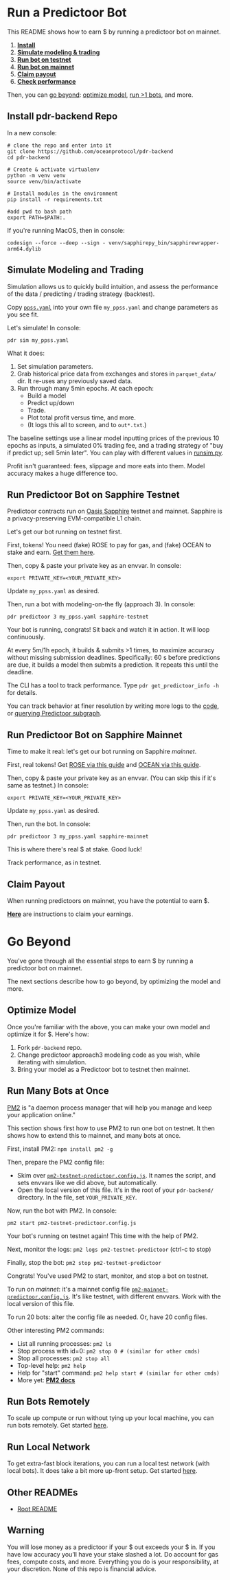 <!--
Copyright 2023 Ocean Protocol Foundation
SPDX-License-Identifier: Apache-2.0
-->

# Run a Predictoor Bot

This README shows how to earn $ by running a predictoor bot on mainnet.

1. **[Install](#install-pdr-backend-repo)**
1. **[Simulate modeling & trading](#simulate-modeling-and-trading)**
1. **[Run bot on testnet](#run-predictoor-bot-on-sapphire-testnet)**
1. **[Run bot on mainnet](#run-predictoor-bot-on-sapphire-mainnet)**
1. **[Claim payout](#claim-payout)**
1. **[Check performance](#check-performance)**

Then, you can [go beyond](#go-beyond): [optimize model](#optimize-model), [run >1 bots](#run-many-bots-at-once), and more.


## Install pdr-backend Repo

In a new console:

```console
# clone the repo and enter into it
git clone https://github.com/oceanprotocol/pdr-backend
cd pdr-backend

# Create & activate virtualenv
python -m venv venv
source venv/bin/activate

# Install modules in the environment
pip install -r requirements.txt

#add pwd to bash path
export PATH=$PATH:.
```

If you're running MacOS, then in console:
```console
codesign --force --deep --sign - venv/sapphirepy_bin/sapphirewrapper-arm64.dylib
```

## Simulate Modeling and Trading

Simulation allows us to quickly build intuition, and assess the performance of the data / predicting / trading strategy (backtest).

Copy [`ppss.yaml`](../ppss.yaml) into your own file `my_ppss.yaml` and change parameters as you see fit.

Let's simulate! In console:
```console
pdr sim my_ppss.yaml
```

What it does:
1. Set simulation parameters.
1. Grab historical price data from exchanges and stores in `parquet_data/` dir. It re-uses any previously saved data.
1. Run through many 5min epochs. At each epoch:
   - Build a model
   - Predict up/down
   - Trade.
   - Plot total profit versus time, and more.
   - (It logs this all to screen, and to `out*.txt`.)

The baseline settings use a linear model inputting prices of the previous 10 epochs as inputs, a simulated 0% trading fee, and a trading strategy of "buy if predict up; sell 5min later". You can play with different values in [runsim.py](../pdr_backend/sim/runsim.py).

Profit isn't guaranteed: fees, slippage and more eats into them. Model accuracy makes a huge difference too.

## Run Predictoor Bot on Sapphire Testnet

Predictoor contracts run on [Oasis Sapphire](https://docs.oasis.io/dapp/sapphire/) testnet and mainnet. Sapphire is a privacy-preserving EVM-compatible L1 chain.

Let's get our bot running on testnet first.

First, tokens! You need (fake) ROSE to pay for gas, and (fake) OCEAN to stake and earn. [Get them here](testnet-faucet.md).

Then, copy & paste your private key as an envvar. In console:
```console
export PRIVATE_KEY=<YOUR_PRIVATE_KEY>
```

Update `my_ppss.yaml` as desired.

Then, run a bot with modeling-on-the fly (approach 3). In console:
```console
pdr predictoor 3 my_ppss.yaml sapphire-testnet 
```

Your bot is running, congrats! Sit back and watch it in action. It will loop continuously.

At every 5m/1h epoch, it builds & submits >1 times, to maximize accuracy without missing submission deadlines. Specifically: 60 s before predictions are due, it builds a model then submits a prediction. It repeats this until the deadline.

The CLI has a tool to track performance. Type `pdr get_predictoor_info -h` for details.

You can track behavior at finer resolution by writing more logs to the [code](../pdr_backend/predictoor/approach3/predictoor_agent3.py), or [querying Predictoor subgraph](subgraph.md).


## Run Predictoor Bot on Sapphire Mainnet

Time to make it real: let's get our bot running on Sapphire _mainnet_.

First, real tokens! Get [ROSE via this guide](get-rose-on-sapphire.md) and [OCEAN via this guide](get-ocean-on-sapphire.md).

Then, copy & paste your private key as an envvar. (You can skip this if it's same as testnet.) In console:
```console
export PRIVATE_KEY=<YOUR_PRIVATE_KEY>
```

Update `my_ppss.yaml` as desired.

Then, run the bot. In console:
```console
pdr predictoor 3 my_ppss.yaml sapphire-mainnet 
```

This is where there's real $ at stake. Good luck!

Track performance, as in testnet.

## Claim Payout

When running predictoors on mainnet, you have the potential to earn $.

**[Here](payout.md)** are instructions to claim your earnings.


# Go Beyond

You've gone through all the essential steps to earn $ by running a predictoor bot on mainnet.

The next sections describe how to go beyond, by optimizing the model and more.

## Optimize Model

Once you're familiar with the above, you can make your own model and optimize it for $. Here's how:
1. Fork `pdr-backend` repo.
1. Change predictoor approach3 modeling code as you wish, while iterating with simulation.
1. Bring your model as a Predictoor bot to testnet then mainnet.


## Run Many Bots at Once

[PM2](https://pm2.keymetrics.io/docs/usage/quick-start/) is "a daemon process manager that will help you manage and keep your application online."

This section shows first how to use PM2 to run one bot on testnet. It then shows how to extend this to mainnet, and many bots at once.

First, install PM2: `npm install pm2 -g`

Then, prepare the PM2 config file:
- Skim over [`pm2-testnet-predictoor.config.js`](../pm2-testnet-predictoor.config.js). It names the script, and sets envvars like we did above, but automatically.
- Open the local version of this file. It's in the root of your `pdr-backend/` directory. In the file, set `YOUR_PRIVATE_KEY`.

Now, run the bot with PM2. In console:
```console
pm2 start pm2-testnet-predictoor.config.js
```

Your bot's running on testnet again! This time with the help of PM2.

Next, monitor the logs: `pm2 logs pm2-testnet-predictoor` (ctrl-c to stop)

Finally, stop the bot: `pm2 stop pm2-testnet-predictoor`

Congrats! You've used PM2 to start, monitor, and stop a bot on testnet.

To run on _mainnet_: it's a mainnet config file [`pm2-mainnet-predictoor.config.js`](../pm2-mainnet-predictoor.config.js). It's like testnet, with different envvars. Work with the local version of this file.

To run 20 bots: alter the config file as needed. Or, have 20 config files.

Other interesting PM2 commands:
- List all running processes: `pm2 ls`
- Stop process with id=0: `pm2 stop 0 # (similar for other cmds)`
- Stop all processes: `pm2 stop all`
- Top-level help: `pm2 help`
- Help for "start" command: `pm2 help start # (similar for other cmds)`
- More yet: **[PM2 docs](https://pm2.keymetrics.io/docs/usage/quick-start/)**

## Run Bots Remotely

To scale up compute or run without tying up your local machine, you can run bots remotely. Get started [here](remotebot.md).

## Run Local Network

To get extra-fast block iterations, you can run a local test network (with local bots). It does take a bit more up-front setup. Get started [here](barge.md).

## Other READMEs

- [Root README](../README.md)

## Warning

You will lose money as a predictoor if your $ out exceeds your $ in. If you have low accuracy you’ll have your stake slashed a lot. Do account for gas fees, compute costs, and more. Everything you do is your responsibility, at your discretion. None of this repo is financial advice.
